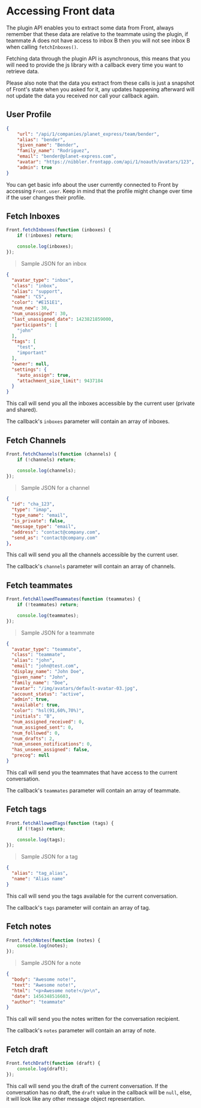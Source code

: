 # Accessing Front data

The plugin API enables you to extract some data from Front, always remember that these data are relative to the teammate using the plugin, if teammate A does not have access to inbox B then you will not see inbox B when calling `fetchInboxes()`.

Fetching data through the plugin API is asynchronous, this means that you will need to provide the js library with a callback every time you want to retrieve data.

Please also note that the data you extract from these calls is just a snapshot of Front's state when you asked for it, any updates happening afterward will not update the data you received nor call your callback again.

## User Profile

```json
{
    "url": "/api/1/companies/planet_express/team/bender",
    "alias": "bender",
    "given_name": "Bender",
    "family_name": "Rodriguez",
    "email": "bender@planet-express.com",
    "avatar": "https://nibbler.frontapp.com/api/1/noauth/avatars/123",
    "admin": true
}
```

You can get basic info about the user currently connected to Front by accessing `Front.user`. Keep in mind that the profile might change over time if the user changes their profile.

## Fetch Inboxes

```javascript
Front.fetchInboxes(function (inboxes) {
    if (!inboxes) return;

    console.log(inboxes);
});
```

> Sample JSON for an inbox

```json
{
  "avatar_type": "inbox",
  "class": "inbox",
  "alias": "support",
  "name": "CS",
  "color": "#E151E1",
  "num_new": 30,
  "num_unassigned": 30,
  "last_unassigned_date": 1423821859000,
  "participants": [
    "john"
  ],
  "tags": [
    "test",
    "important"
  ],
  "owner": null,
  "settings": {
    "auto_assign": true,
    "attachment_size_limit": 9437184
  }
}
```

This call will send you all the inboxes accessible by the current user (private and shared).

The callback's `inboxes` parameter will contain an array of inboxes.

## Fetch Channels

```javascript
Front.fetchChannels(function (channels) {
    if (!channels) return;

    console.log(channels);
});
```

> Sample JSON for a channel

```json
{
  "id": "cha_123",
  "type": "imap",
  "type_name": "email",
  "is_private": false,
  "message_type": "email",
  "address": "contact@company.com",
  "send_as": "contact@company.com"
},
```

This call will send you all the channels accessible by the current user.

The callback's `channels` parameter will contain an array of channels.

## Fetch teammates

```javascript
Front.fetchAllowedTeammates(function (teammates) {
    if (!teammates) return;

    console.log(teammates);
});
```

> Sample JSON for a teammate

```json
{
  "avatar_type": "teammate",
  "class": "teammate",
  "alias": "john",
  "email": "john@test.com",
  "display_name": "John Doe",
  "given_name": "John",
  "family_name": "Doe",
  "avatar": "/img/avatars/default-avatar-03.jpg",
  "account_status": "active",
  "admin": true,
  "available": true,
  "color": "hsl(91,60%,70%)",
  "initials": "B",
  "num_assigned_received": 0,
  "num_assigned_sent": 0,
  "num_followed": 0,
  "num_drafts": 2,
  "num_unseen_notifications": 0,
  "has_unseen_assigned": false,
  "precog": null
}
```

This call will send you the teammates that have access to the current conversation.

The callback's `teammates` parameter will contain an array of teammate.

## Fetch tags

```javascript
Front.fetchAllowedTags(function (tags) {
    if (!tags) return;

    console.log(tags);
});
```

> Sample JSON for a tag

```json
{
  "alias": "tag_alias",
  "name": "Alias name"
}
```

This call will send you the tags available for the current conversation.

The callback's `tags` parameter will contain an array of tag.

## Fetch notes

```javascript
Front.fetchNotes(function (notes) {
    console.log(notes);
});
```

> Sample JSON for a note

```json
{
  "body": "Awesome note!",
  "text": "Awesome note!",
  "html": "<p>Awesome note!</p>\n",
  "date": 1456348516603,
  "author": "teammate"
}
```

This call will send you the notes written for the conversation recipient.

The callback's `notes` parameter will contain an array of note.

## Fetch draft

```javascript
Front.fetchDraft(function (draft) {
    console.log(draft);
});
```

This call will send you the draft of the current conversation.
If the conversation has no draft, the `draft` value in the callback will be `null`, else, it will look like any other message object representation.



